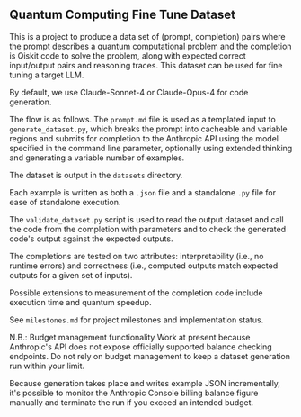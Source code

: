 ## Quantum Computing Fine Tune Dataset

This is a project to produce a data set of (prompt, completion) pairs where the prompt describes a quantum computational problem and the completion is Qiskit code to solve the problem, along with expected correct input/output pairs and reasoning traces. This dataset can be used for fine tuning a target LLM.

By default, we use Claude-Sonnet-4 or Claude-Opus-4 for code generation.

The flow is as follows. The `prompt.md` file is used as a templated input to `generate_dataset.py`, which breaks the prompt into cacheable and variable regions and submits for completion to the Anthropic API using the model specified in the command line parameter, optionally using extended thinking and generating a variable number of examples.

The dataset is output in the `datasets` directory. 

Each example is written as both a `.json` file and a standalone `.py` file for ease of standalone execution.

The `validate_dataset.py` script is used to read the output dataset and call the code from the completion with parameters and to check the generated code's output against the expected outputs.

The completions are tested on two attributes: interpretability (i.e., no runtime errors) and correctness (i.e., computed outputs match expected outputs for a given set of inputs).

Possible extensions to measurement of the completion code include execution time and quantum speedup. 

See `milestones.md` for project milestones and implementation status.

N.B.: Budget management functionality Work at present because Anthropic's API does not expose officially supported balance checking endpoints. Do not rely on budget management to keep a dataset generation run within your limit.

Because generation takes place and writes example JSON incrementally, it's possible to monitor the Anthropic Console billing balance figure manually and terminate the run if you exceed an intended budget. 
